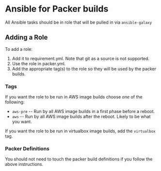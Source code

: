 # Ansible for Packer builds

All Ansible tasks should be in role that will be pulled in via `ansible-galaxy`

## Adding a Role
To add a role:

 1. Add it to requirement.yml. Note that git as a source is not supported.
 2. Use the role in packer.yml.
 3. Add the appropriate tag(s) to the role so they will be used by the packer builds.
 
### Tags
If you want the role to be run in AWS image builds choose *one* of the following: 

 - `aws-pre` -- Run by all AWS image builds in a first phase before a reboot.
 - `aws` -- Run by all AWS image builds after the reboot. Likely to be what you want.


If you want the role to be run in virtualbox image builds, add the `virtualbox` tag.

### Packer Definitions
You should not need to touch the packer build definitions if you follow the above instructions.
